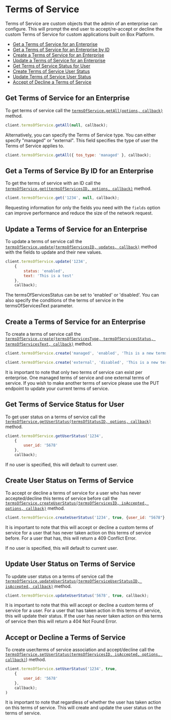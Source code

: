 Terms of Service
================

Terms of Service are custom objects that the admin of an enterprise can configure. This will prompt the
end user to accept/re-accept or decline the custom Terms of Service for custom applications built on
Box Platform. 

* [Get a Terms of Service for an Enterprise](#get-terms-of-service-for-an-enterprise)
* [Get a Terms of Service for an Enterprise by ID](#get-a-terms-of-service-by-id-for-an-enterprise)
* [Create a Terms of Service for an Enterprise](#create-a-terms-of-service-for-an-enterprise)
* [Update a Terms of Service for an Enterprise](#update-a-terms-of-service-for-an-enterprise)
* [Get Terms of Service Status for User](#get-terms-of-service-status-for-user)
* [Create Terms of Service User Status](#create-user-status-on-terms-of-service)
* [Update Terms of Service User Status](#update-user-status-on-terms-of-service)
* [Accept of Decline a Terms of Service](#accept-or-decline-a-terms-of-service)



Get Terms of Service for an Enterprise
--------------------------------------

To get terms of service call the [`termsOfService.getAll(options, callback)`](http://opensource.box.com/box-node-sdk/TermsOfService.html#getAll)
method.

```js
client.termsOfService.getAll(null, callback);
```
Alternatively, you can specify the Terms of Service type. You can either specify "managed" or "external". This
field specifies the type of user the Terms of Service applies to. 

```js
client.termsOfService.getAll({ tos_type: 'managed' }, callback);
```

Get a Terms of Service By ID for an Enterprise
----------------------------------------------

To get the terms of service with an ID call the [`termsOfService.get(termsOfServicesID, options, callback)`](http://opensource.box.com/box-node-sdk/TermsOfService.html#get)
method.

```js
client.termsOfService.get('1234', null, callback);
```

Requesting information for only the fields you need with the `fields` option
can improve performance and reduce the size of the network request.

Update a Terms of Service for an Enterprise
-------------------------------------------

To update a terms of service call the [`termsOfService.update(termsOfServicesID, updates, callback)`](http://opensource.box.com/box-node-sdk/TermsOfService.html#update)
method with the fields to update and their new values.

```js
client.termsOfService.update('1234', 
	{
		status: 'enabled',
		text: 'This is a test'
	}, 
	callback);
```

The termsOfServicesStatus can be set to 'enabled' or 'disabled'. You can also specify the conditions of the terms of service in the termsOfServicesText parameter. 

Create a Terms of Service for an Enterprise
-------------------------------------------

To create a terms of service call the [`termsOfService.create(termsOfServicesType, termsOfServicesStatus, termsOfServicesText, callback)`](http://opensource.box.com/box-node-sdk/TermsOfService.html#create)
method.

```js
client.termsOfService.create('managed', 'enabled', 'This is a new terms of service', callback);
```

```js
client.termsOfService.create('external', 'disabled', 'This is a new terms of service but disabled', callback);
```

It is important to note that only two terms of service can exist per enterprise. One managed terms of service and one external terms of service. If you wish to make another terms of service please use the PUT endpoint to update your current terms of service. 

Get Terms of Service Status for User
------------------------------------

To get user status on a terms of service call the [`termsOfService.getUserStatus(termsOfStatusID, options, callback)`](http://opensource.box.com/box-node-sdk/TermsOfServiceUserStatuses.html#getUserStatus)
method.

```js
client.termsOfService.getUserStatus('1234',
	{
		user_id: '5678'
	},
	callback);
```

If no user is specified, this will default to current user.

Create User Status on Terms of Service 
--------------------------------------

To accept or decline a terms of service for a user who has never accepted/decline this terms of service before call the [`termsOfService.createUserStatus(termsOfServicesID, isAccepted, options, callback)`](http://opensource.box.com/box-node-sdk/TermsOfService.html#createUserStatus)
method.

```js
client.termsOfService.createUserStatus('1234', true, {user_id: "5678"}, callback);
```
It is important to note that this will accept or decline a custom terms of service for a user that has 
never taken action on this terms of service before. For a user that has, this will return a 409 Conflict Error.

If no user is specified, this will default to current user.

Update User Status on Terms of Service 
--------------------------------------

To update user status on a terms of service call the [`termsOfService.updateUserStatus(termsOfServiceUserStatusID, isAccepted, callback)`](http://opensource.box.com/box-node-sdk/TermsOfService.html#updateUserStatus)
method.

```js
client.termsOfService.updateUserStatus('5678', true, callback);
```

It is important to note that this will accept or decline a custom terms of service for a user. For a user that has taken action in this terms of service, this will update their status. If the user has never taken action on this terms of service then this will return a 404 Not Found Error. 

Accept or Decline a Terms of Service
------------------------------------

To create user/terms of service association and accept/decline call the [`termsOfService.setUserStatus(termsOfServicesID, isAccepted, options, callback)`](http://opensource.box.com/box-node-sdk/TermsOfService.html#setUserStatus))
method.

```js
client.termsOfService.setUserStatus('1234', true, 
	{
		user_id: '5678'
	},
	callback);
)
```

It is important to note that regardless of whether the user has taken action on this terms of service. This will create and update the user status on the terms of service. 